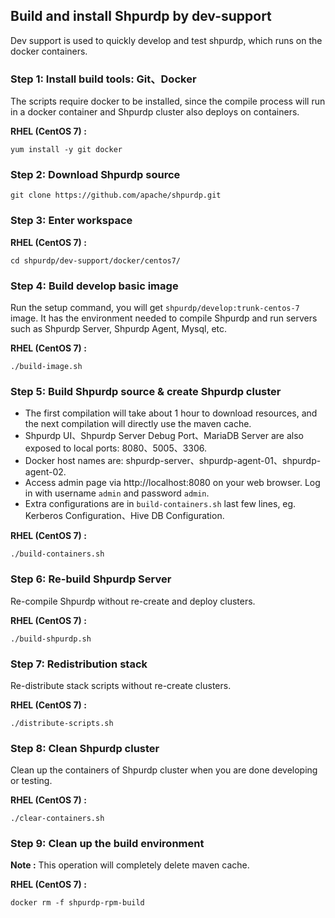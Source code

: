 <!--
Licensed under the Apache License, Version 2.0 (the "License");
you may not use this file except in compliance with the License.
You may obtain a copy of the License at

    http://www.apache.org/licenses/LICENSE-2.0

Unless required by applicable law or agreed to in writing, software
distributed under the License is distributed on an "AS IS" BASIS,
WITHOUT WARRANTIES OR CONDITIONS OF ANY KIND, either express or implied.
See the License for the specific language governing permissions and
limitations under the License.
-->
## Build and install Shpurdp by dev-support
Dev support is used to quickly develop and test shpurdp, which runs on the docker containers.

### **Step 1**: Install build tools: Git、Docker
The scripts require docker to be installed, since the compile process will run in a docker container and Shpurdp cluster also deploys on containers.

**RHEL (CentOS 7) :**
```shell
yum install -y git docker
```
### **Step 2**: Download Shpurdp source
```shell
git clone https://github.com/apache/shpurdp.git
```
### **Step 3**: Enter workspace
**RHEL (CentOS 7) :**
```shell
cd shpurdp/dev-support/docker/centos7/
```
### **Step 4**: Build develop basic image
Run the setup command, you will get `shpurdp/develop:trunk-centos-7` image. It has the environment needed to compile Shpurdp and run servers such as Shpurdp Server, Shpurdp Agent, Mysql, etc.

**RHEL (CentOS 7) :**
```shell
./build-image.sh
```
### **Step 5**: Build Shpurdp source & create Shpurdp cluster
* The first compilation will take about 1 hour to download resources, and the next compilation will directly use the maven cache.
* Shpurdp UI、Shpurdp Server Debug Port、MariaDB Server are also exposed to local ports: 8080、5005、3306.
* Docker host names are: shpurdp-server、shpurdp-agent-01、shpurdp-agent-02.
* Access admin page via http://localhost:8080 on your web browser. Log in with username `admin` and password `admin`.
* Extra configurations are in `build-containers.sh` last few lines, eg. Kerberos Configuration、Hive DB Configuration.

**RHEL (CentOS 7) :**
```shell
./build-containers.sh
```
### **Step 6**: Re-build Shpurdp Server
Re-compile Shpurdp without re-create and deploy clusters.

**RHEL (CentOS 7) :**
```shell
./build-shpurdp.sh
```

### **Step 7**: Redistribution stack
Re-distribute stack scripts without re-create clusters.

**RHEL (CentOS 7) :**
```shell
./distribute-scripts.sh
```
### **Step 8**: Clean Shpurdp cluster
Clean up the containers of Shpurdp cluster when you are done developing or testing.

**RHEL (CentOS 7) :**
```shell
./clear-containers.sh
```
### Step 9: Clean up the build environment
**Note :** This operation will completely delete maven cache.

**RHEL (CentOS 7) :**
```shell
docker rm -f shpurdp-rpm-build
```
